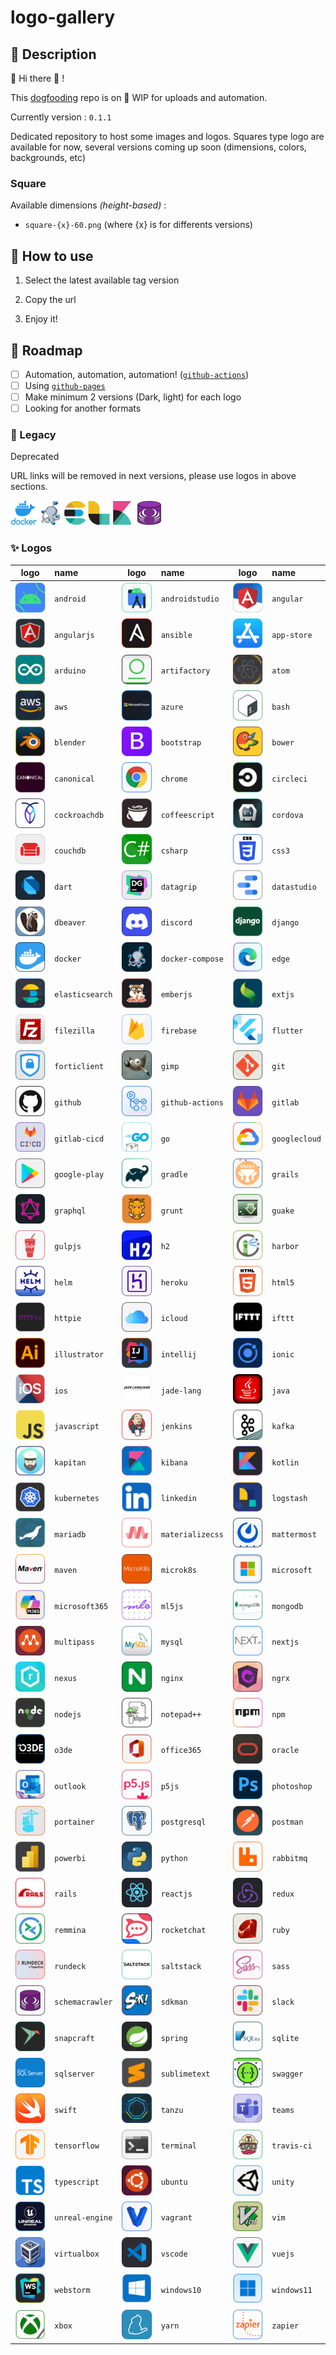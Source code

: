 # logo-gallery

## :speech_balloon: Description

:mega: Hi there :wave: !

This [dogfooding](https://en.wikipedia.org/wiki/Eating_your_own_dog_food) repo is on :construction: WIP for uploads and automation.

Currently version :  `0.1.1`

Dedicated repository to host some images and logos.
Squares type logo are available for now, several versions coming up soon (dimensions, colors, backgrounds, etc)

### Square

Available dimensions *(height-based)* :

* `square-{x}-60.png` (where {x} is for differents versions)

## :rocket: How to use

1. Select the latest available tag version

2. Copy the url

3. Enjoy it!

## :newspaper: Roadmap

* [ ] Automation, automation, automation! ([`github-actions`](https://github.com/features/actions))
* [ ] Using [`github-pages`](https://pages.github.com/)
* [ ] Make minimum 2 versions (Dark, light) for each logo
* [ ] Looking for another formats

### :stop_sign: Legacy

Deprecated

URL links will be removed in next versions, please use logos in above sections.

![docker](img/docker/docker.png "docker")
![docker-compose](img/docker-compose/docker-compose.png "docker-compose")
![elk](img/elk/elk.png "elk")
![schemacrawler](img/schemacrawler/schemacrawler.png "elk")

### :sparkles: Logos

|logo|name|logo|name|logo|name|
|:--:|:---|:--:|:---|:--:|:---|
|![android](./img/a/android/square-1-60.png "android")|`android`|![androidstudio](./img/a/androidstudio/square-1-60.png "androidstudio")|`androidstudio`|![angular](./img/a/angular/square-1-60.png "angular")|`angular`|![angular](./img/a/angular/square-1-60.png "angular")|`angular`|
|![angularjs](./img/a/angularjs/square-1-60.png "angularjs")|`angularjs`|![ansible](./img/a/ansible/square-1-60.png "ansible")|`ansible`|![app-store](./img/a/app-store/square-1-60.png "app-store")|`app-store`|![app-store](./img/a/app-store/square-1-60.png "app-store")|`app-store`|
|![arduino](./img/a/arduino/square-1-60.png "arduino")|`arduino`|![artifactory](./img/a/artifactory/square-1-60.png "artifactory")|`artifactory`|![atom](./img/a/atom/square-1-60.png "atom")|`atom`|![atom](./img/a/atom/square-1-60.png "atom")|`atom`|
|![aws](./img/a/aws/square-1-60.png "aws")|`aws`|![azure](./img/a/azure/square-1-60.png "azure")|`azure`|![bash](./img/b/bash/square-1-60.png "bash")|`bash`|![bash](./img/b/bash/square-1-60.png "bash")|`bash`|
|![blender](./img/b/blender/square-1-60.png "blender")|`blender`|![bootstrap](./img/b/bootstrap/square-1-60.png "bootstrap")|`bootstrap`|![bower](./img/b/bower/square-1-60.png "bower")|`bower`|![bower](./img/b/bower/square-1-60.png "bower")|`bower`|
|![canonical](./img/c/canonical/square-1-60.png "canonical")|`canonical`|![chrome](./img/c/chrome/square-1-60.png "chrome")|`chrome`|![circleci](./img/c/circleci/square-1-60.png "circleci")|`circleci`|![circleci](./img/c/circleci/square-1-60.png "circleci")|`circleci`|
|![cockroachdb](./img/c/cockroachdb/square-1-60.png "cockroachdb")|`cockroachdb`|![coffeescript](./img/c/coffeescript/square-1-60.png "coffeescript")|`coffeescript`|![cordova](./img/c/cordova/square-1-60.png "cordova")|`cordova`|![cordova](./img/c/cordova/square-1-60.png "cordova")|`cordova`|
|![couchdb](./img/c/couchdb/square-1-60.png "couchdb")|`couchdb`|![csharp](./img/c/csharp/square-1-60.png "csharp")|`csharp`|![css3](./img/c/css3/square-1-60.png "css3")|`css3`|![css3](./img/c/css3/square-1-60.png "css3")|`css3`|
|![dart](./img/d/dart/square-1-60.png "dart")|`dart`|![datagrip](./img/d/datagrip/square-1-60.png "datagrip")|`datagrip`|![datastudio](./img/d/datastudio/square-1-60.png "datastudio")|`datastudio`|![datastudio](./img/d/datastudio/square-1-60.png "datastudio")|`datastudio`|
|![dbeaver](./img/d/dbeaver/square-1-60.png "dbeaver")|`dbeaver`|![discord](./img/d/discord/square-1-60.png "discord")|`discord`|![django](./img/d/django/square-1-60.png "django")|`django`|![django](./img/d/django/square-1-60.png "django")|`django`|
|![docker](./img/d/docker/square-1-60.png "docker")|`docker`|![docker-compose](./img/d/docker-compose/square-1-60.png "docker-compose")|`docker-compose`|![edge](./img/e/edge/square-1-60.png "edge")|`edge`|![edge](./img/e/edge/square-1-60.png "edge")|`edge`|
|![elasticsearch](./img/e/elasticsearch/square-1-60.png "elasticsearch")|`elasticsearch`|![emberjs](./img/e/emberjs/square-1-60.png "emberjs")|`emberjs`|![extjs](./img/e/extjs/square-1-60.png "extjs")|`extjs`|![extjs](./img/e/extjs/square-1-60.png "extjs")|`extjs`|
|![filezilla](./img/f/filezilla/square-1-60.png "filezilla")|`filezilla`|![firebase](./img/f/firebase/square-1-60.png "firebase")|`firebase`|![flutter](./img/f/flutter/square-1-60.png "flutter")|`flutter`|![flutter](./img/f/flutter/square-1-60.png "flutter")|`flutter`|
|![forticlient](./img/f/forticlient/square-1-60.png "forticlient")|`forticlient`|![gimp](./img/g/gimp/square-1-60.png "gimp")|`gimp`|![git](./img/g/git/square-1-60.png "git")|`git`|![git](./img/g/git/square-1-60.png "git")|`git`|
|![github](./img/g/github/square-1-60.png "github")|`github`|![github-actions](./img/g/github-actions/square-1-60.png "github-actions")|`github-actions`|![gitlab](./img/g/gitlab/square-1-60.png "gitlab")|`gitlab`|![gitlab](./img/g/gitlab/square-1-60.png "gitlab")|`gitlab`|
|![gitlab-cicd](./img/g/gitlab-cicd/square-1-60.png "gitlab-cicd")|`gitlab-cicd`|![go](./img/g/go/square-1-60.png "go")|`go`|![googlecloud](./img/g/googlecloud/square-1-60.png "googlecloud")|`googlecloud`|![googlecloud](./img/g/googlecloud/square-1-60.png "googlecloud")|`googlecloud`|
|![google-play](./img/g/google-play/square-1-60.png "google-play")|`google-play`|![gradle](./img/g/gradle/square-1-60.png "gradle")|`gradle`|![grails](./img/g/grails/square-1-60.png "grails")|`grails`|![grails](./img/g/grails/square-1-60.png "grails")|`grails`|
|![graphql](./img/g/graphql/square-1-60.png "graphql")|`graphql`|![grunt](./img/g/grunt/square-1-60.png "grunt")|`grunt`|![guake](./img/g/guake/square-1-60.png "guake")|`guake`|![guake](./img/g/guake/square-1-60.png "guake")|`guake`|
|![gulpjs](./img/g/gulpjs/square-1-60.png "gulpjs")|`gulpjs`|![h2](./img/h/h2/square-1-60.png "h2")|`h2`|![harbor](./img/h/harbor/square-1-60.png "harbor")|`harbor`|![harbor](./img/h/harbor/square-1-60.png "harbor")|`harbor`|
|![helm](./img/h/helm/square-1-60.png "helm")|`helm`|![heroku](./img/h/heroku/square-1-60.png "heroku")|`heroku`|![html5](./img/h/html5/square-1-60.png "html5")|`html5`|![html5](./img/h/html5/square-1-60.png "html5")|`html5`|
|![httpie](./img/h/httpie/square-1-60.png "httpie")|`httpie`|![icloud](./img/i/icloud/square-1-60.png "icloud")|`icloud`|![ifttt](./img/i/ifttt/square-1-60.png "ifttt")|`ifttt`|![ifttt](./img/i/ifttt/square-1-60.png "ifttt")|`ifttt`|
|![illustrator](./img/i/illustrator/square-1-60.png "illustrator")|`illustrator`|![intellij](./img/i/intellij/square-1-60.png "intellij")|`intellij`|![ionic](./img/i/ionic/square-1-60.png "ionic")|`ionic`|![ionic](./img/i/ionic/square-1-60.png "ionic")|`ionic`|
|![ios](./img/i/ios/square-1-60.png "ios")|`ios`|![jade-lang](./img/j/jade-lang/square-1-60.png "jade-lang")|`jade-lang`|![java](./img/j/java/square-1-60.png "java")|`java`|![java](./img/j/java/square-1-60.png "java")|`java`|
|![javascript](./img/j/javascript/square-1-60.png "javascript")|`javascript`|![jenkins](./img/j/jenkins/square-1-60.png "jenkins")|`jenkins`|![kafka](./img/k/kafka/square-1-60.png "kafka")|`kafka`|![kafka](./img/k/kafka/square-1-60.png "kafka")|`kafka`|
|![kapitan](./img/k/kapitan/square-1-60.png "kapitan")|`kapitan`|![kibana](./img/k/kibana/square-1-60.png "kibana")|`kibana`|![kotlin](./img/k/kotlin/square-1-60.png "kotlin")|`kotlin`|![kotlin](./img/k/kotlin/square-1-60.png "kotlin")|`kotlin`|
|![kubernetes](./img/k/kubernetes/square-1-60.png "kubernetes")|`kubernetes`|![linkedin](./img/l/linkedin/square-1-60.png "linkedin")|`linkedin`|![logstash](./img/l/logstash/square-1-60.png "logstash")|`logstash`|![logstash](./img/l/logstash/square-1-60.png "logstash")|`logstash`|
|![mariadb](./img/m/mariadb/square-1-60.png "mariadb")|`mariadb`|![materializecss](./img/m/materializecss/square-1-60.png "materializecss")|`materializecss`|![mattermost](./img/m/mattermost/square-1-60.png "mattermost")|`mattermost`|![mattermost](./img/m/mattermost/square-1-60.png "mattermost")|`mattermost`|
|![maven](./img/m/maven/square-1-60.png "maven")|`maven`|![microk8s](./img/m/microk8s/square-1-60.png "microk8s")|`microk8s`|![microsoft](./img/m/microsoft/square-1-60.png "microsoft")|`microsoft`|![microsoft](./img/m/microsoft/square-1-60.png "microsoft")|`microsoft`|
|![microsoft365](./img/m/microsoft365/square-1-60.png "microsoft365")|`microsoft365`|![ml5js](./img/m/ml5js/square-1-60.png "ml5js")|`ml5js`|![mongodb](./img/m/mongodb/square-1-60.png "mongodb")|`mongodb`|![mongodb](./img/m/mongodb/square-1-60.png "mongodb")|`mongodb`|
|![multipass](./img/m/multipass/square-1-60.png "multipass")|`multipass`|![mysql](./img/m/mysql/square-1-60.png "mysql")|`mysql`|![nextjs](./img/n/nextjs/square-1-60.png "nextjs")|`nextjs`|![nextjs](./img/n/nextjs/square-1-60.png "nextjs")|`nextjs`|
|![nexus](./img/n/nexus/square-1-60.png "nexus")|`nexus`|![nginx](./img/n/nginx/square-1-60.png "nginx")|`nginx`|![ngrx](./img/n/ngrx/square-1-60.png "ngrx")|`ngrx`|![ngrx](./img/n/ngrx/square-1-60.png "ngrx")|`ngrx`|
|![nodejs](./img/n/nodejs/square-1-60.png "nodejs")|`nodejs`|![notepad++](./img/n/notepad++/square-1-60.png "notepad++")|`notepad++`|![npm](./img/n/npm/square-1-60.png "npm")|`npm`|![npm](./img/n/npm/square-1-60.png "npm")|`npm`|
|![o3de](./img/o/o3de/square-1-60.png "o3de")|`o3de`|![office365](./img/o/office365/square-1-60.png "office365")|`office365`|![oracle](./img/o/oracle/square-1-60.png "oracle")|`oracle`|![oracle](./img/o/oracle/square-1-60.png "oracle")|`oracle`|
|![outlook](./img/o/outlook/square-1-60.png "outlook")|`outlook`|![p5js](./img/p/p5js/square-1-60.png "p5js")|`p5js`|![photoshop](./img/p/photoshop/square-1-60.png "photoshop")|`photoshop`|![photoshop](./img/p/photoshop/square-1-60.png "photoshop")|`photoshop`|
|![portainer](./img/p/portainer/square-1-60.png "portainer")|`portainer`|![postgresql](./img/p/postgresql/square-1-60.png "postgresql")|`postgresql`|![postman](./img/p/postman/square-1-60.png "postman")|`postman`|![postman](./img/p/postman/square-1-60.png "postman")|`postman`|
|![powerbi](./img/p/powerbi/square-1-60.png "powerbi")|`powerbi`|![python](./img/p/python/square-1-60.png "python")|`python`|![rabbitmq](./img/r/rabbitmq/square-1-60.png "rabbitmq")|`rabbitmq`|![rabbitmq](./img/r/rabbitmq/square-1-60.png "rabbitmq")|`rabbitmq`|
|![rails](./img/r/rails/square-1-60.png "rails")|`rails`|![reactjs](./img/r/reactjs/square-1-60.png "reactjs")|`reactjs`|![redux](./img/r/redux/square-1-60.png "redux")|`redux`|![redux](./img/r/redux/square-1-60.png "redux")|`redux`|
|![remmina](./img/r/remmina/square-1-60.png "remmina")|`remmina`|![rocketchat](./img/r/rocketchat/square-1-60.png "rocketchat")|`rocketchat`|![ruby](./img/r/ruby/square-1-60.png "ruby")|`ruby`|![ruby](./img/r/ruby/square-1-60.png "ruby")|`ruby`|
|![rundeck](./img/r/rundeck/square-1-60.png "rundeck")|`rundeck`|![saltstack](./img/s/saltstack/square-1-60.png "saltstack")|`saltstack`|![sass](./img/s/sass/square-1-60.png "sass")|`sass`|![sass](./img/s/sass/square-1-60.png "sass")|`sass`|
|![schemacrawler](./img/s/schemacrawler/square-1-60.png "schemacrawler")|`schemacrawler`|![sdkman](./img/s/sdkman/square-1-60.png "sdkman")|`sdkman`|![slack](./img/s/slack/square-1-60.png "slack")|`slack`|![slack](./img/s/slack/square-1-60.png "slack")|`slack`|
|![snapcraft](./img/s/snapcraft/square-1-60.png "snapcraft")|`snapcraft`|![spring](./img/s/spring/square-1-60.png "spring")|`spring`|![sqlite](./img/s/sqlite/square-1-60.png "sqlite")|`sqlite`|![sqlite](./img/s/sqlite/square-1-60.png "sqlite")|`sqlite`|
|![sqlserver](./img/s/sqlserver/square-1-60.png "sqlserver")|`sqlserver`|![sublimetext](./img/s/sublimetext/square-1-60.png "sublimetext")|`sublimetext`|![swagger](./img/s/swagger/square-1-60.png "swagger")|`swagger`|![swagger](./img/s/swagger/square-1-60.png "swagger")|`swagger`|
|![swift](./img/s/swift/square-1-60.png "swift")|`swift`|![tanzu](./img/t/tanzu/square-1-60.png "tanzu")|`tanzu`|![teams](./img/t/teams/square-1-60.png "teams")|`teams`|![teams](./img/t/teams/square-1-60.png "teams")|`teams`|
|![tensorflow](./img/t/tensorflow/square-1-60.png "tensorflow")|`tensorflow`|![terminal](./img/t/terminal/square-1-60.png "terminal")|`terminal`|![travis-ci](./img/t/travis-ci/square-1-60.png "travis-ci")|`travis-ci`|![travis-ci](./img/t/travis-ci/square-1-60.png "travis-ci")|`travis-ci`|
|![typescript](./img/t/typescript/square-1-60.png "typescript")|`typescript`|![ubuntu](./img/u/ubuntu/square-1-60.png "ubuntu")|`ubuntu`|![unity](./img/u/unity/square-1-60.png "unity")|`unity`|![unity](./img/u/unity/square-1-60.png "unity")|`unity`|
|![unreal-engine](./img/u/unreal-engine/square-1-60.png "unreal-engine")|`unreal-engine`|![vagrant](./img/v/vagrant/square-1-60.png "vagrant")|`vagrant`|![vim](./img/v/vim/square-1-60.png "vim")|`vim`|![vim](./img/v/vim/square-1-60.png "vim")|`vim`|
|![virtualbox](./img/v/virtualbox/square-1-60.png "virtualbox")|`virtualbox`|![vscode](./img/v/vscode/square-1-60.png "vscode")|`vscode`|![vuejs](./img/v/vuejs/square-1-60.png "vuejs")|`vuejs`|![vuejs](./img/v/vuejs/square-1-60.png "vuejs")|`vuejs`|
|![webstorm](./img/w/webstorm/square-1-60.png "webstorm")|`webstorm`|![windows10](./img/w/windows10/square-1-60.png "windows10")|`windows10`|![windows11](./img/w/windows11/square-1-60.png "windows11")|`windows11`|![windows11](./img/w/windows11/square-1-60.png "windows11")|`windows11`|
|![xbox](./img/x/xbox/square-1-60.png "xbox")|`xbox`|![yarn](./img/y/yarn/square-1-60.png "yarn")|`yarn`|![zapier](./img/z/zapier/square-1-60.png "zapier")|`zapier`|![zapier](./img/z/zapier/square-1-60.png "zapier")|`zapier`|
